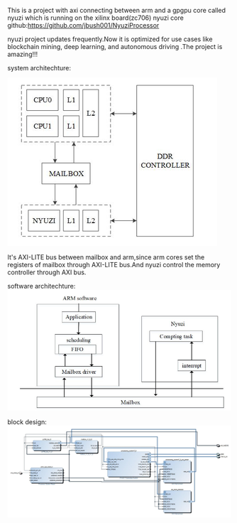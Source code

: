 This is a project with axi connecting between arm and a gpgpu core called nyuzi which is running on the xilinx board(zc706)
nyuzi core github:https://github.com/jbush001/NyuziProcessor

nyuzi project updates frequently.Now it is optimized for use cases like blockchain mining, deep learning, and autonomous driving .The project is amazing!!!

system architechture:

![systemArch](systemArch.jpg)

It's AXI-LITE bus between mailbox and arm,since arm cores set the registers of mailbox through AXI-LITE bus.And nyuzi control the memory controller through AXI bus.

software architechture:
![softwareArch](softwareArch.jpg)


block design:
![block design](blockDesign.jpg)




